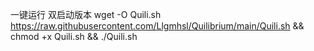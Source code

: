 一键运行  双启动版本 wget -O Quili.sh https://raw.githubusercontent.com/Llgmhsl/Quilibrium/main/Quili.sh && chmod +x Quili.sh && ./Quili.sh
